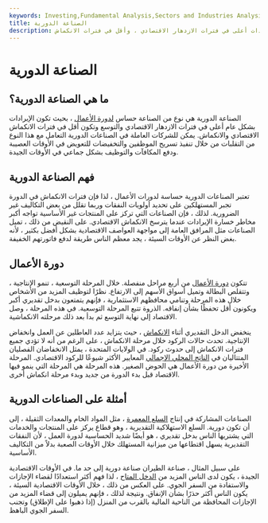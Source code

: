 ```yaml
---
keywords: Investing,Fundamental Analysis,Sectors and Industries Analysis,Sectors and Industries
title: الصناعة الدورية
description: الصناعة الدورية حساسة لدورة الأعمال ، مما يعني أن الإيرادات أعلى في فترات الازدهار الاقتصادي ، وأقل في فترات الانكماش.
---
```


# الصناعة الدورية
## ما هي الصناعة الدورية؟

الصناعة الدورية هي نوع من الصناعة حساس [لدورة الأعمال](/businesscycle) ، بحيث تكون الإيرادات بشكل عام أعلى في فترات الازدهار الاقتصادي والتوسع وتكون أقل في فترات الانكماش الاقتصادي والانكماش. يمكن للشركات العاملة في الصناعات الدورية التعامل مع هذا النوع من التقلبات من خلال تنفيذ تسريح الموظفين والتخفيضات للتعويض في الأوقات العصيبة ودفع المكافآت والتوظيف بشكل جماعي في الأوقات الجيدة.

## فهم الصناعة الدورية

تعتبر الصناعات الدورية حساسة لدورات الأعمال ، لذا فإن فترات الانكماش في الدورة تجبر المستهلكين على تحديد أولويات النفقات وربما تقلل من بعض التكاليف غير الضرورية. لذلك ، فإن الصناعات التي تركز على المنتجات غير الأساسية تواجه أكبر مخاطر خسارة الإيرادات عندما يترسخ الانكماش الاقتصادي. على النقيض من ذلك ، تميل الصناعات مثل المرافق العامة إلى مواجهة العواصف الاقتصادية بشكل أفضل بكثير ، لأنه بغض النظر عن الأوقات السيئة ، يجد معظم الناس طريقة لدفع فاتورتهم الخفيفة.

## دورة الأعمال

تتكون [دورة الأعمال](/businesscycle) من أربع مراحل منفصلة. خلال المرحلة التوسعية ، تنمو الإنتاجية ، وتتقلص البطالة وتميل أسواق الأسهم إلى الارتفاع. نظرًا لتوظيف المزيد من الأشخاص خلال هذه المرحلة وتنامي محافظهم الاستثمارية ، فإنهم يتمتعون بدخل تقديري أكبر ويكونون أقل تحفظًا بشأن إنفاقه. الذروة تتبع المرحلة التوسعية. في هذه المرحلة ، وصل الاقتصاد إلى نهاية التوسع ثم بدأ بعد ذلك مرحلته الانكماشية.

ينخفض الدخل التقديري أثناء [الانكماش](/contraction) ، حيث يتزايد عدد العاطلين عن العمل وانخفاض الإنتاجية. تحدث حالات الركود خلال مرحلة الانكماش ، على الرغم من أنه لا تؤدي جميع فترات الانكماش إلى حدوث ركود. في الولايات المتحدة ، يمثل الانخفاضان الفصليان المتتاليان في [الناتج المحلي الإجمالي](/gdp) المعايير الأكثر شيوعًا للركود الاقتصادي. المرحلة الأخيرة من دورة الأعمال هي الحوض الصغير. هذه المرحلة هي المرحلة التي ينمو فيها الاقتصاد قبل بدء الدورة من جديد وبدء مرحلة انكماش أخرى.

## أمثلة على الصناعات الدورية

الصناعات المشاركة في إنتاج [السلع المعمرة](/durables) ، مثل المواد الخام والمعدات الثقيلة ، إلى أن تكون دورية. السلع الاستهلاكية التقديرية ، وهو قطاع يركز على المنتجات والخدمات التي يشتريها الناس بدخل تقديري ، هو أيضًا شديد الحساسية لدورة العمل ، لأن النفقات التقديرية يسهل اقتطاعها من ميزانية المستهلك خلال الأوقات الصعبة بدلاً من التكاليف الأساسية.

على سبيل المثال ، صناعة الطيران صناعة دورية إلى حد ما. في الأوقات الاقتصادية الجيدة ، يكون لدى الناس المزيد من [الدخل المتاح](/disposableincome) ، لذا فهم أكثر استعدادًا لقضاء الإجازات والاستفادة من السفر الجوي. على العكس من ذلك ، خلال الأوقات الاقتصادية السيئة ، يكون الناس أكثر حذرًا بشأن الإنفاق. ونتيجة لذلك ، فإنهم يميلون إلى قضاء المزيد من الإجازات المحافظة من الناحية المالية بالقرب من المنزل (إذا ذهبوا على الإطلاق) وتجنب السفر الجوي الباهظ.

